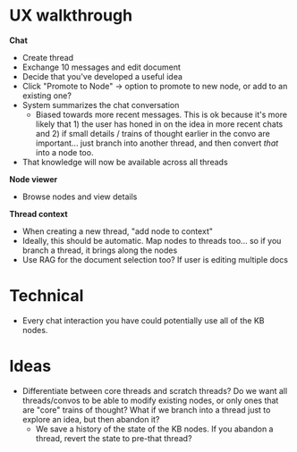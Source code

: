 # UX walkthrough

**Chat**
- Create thread
- Exchange 10 messages and edit document
- Decide that you've developed a useful idea
- Click "Promote to Node" -> option to promote to new node, or add to an existing one?
- System summarizes the chat conversation
	- Biased towards more recent messages. This is ok because it's more likely that 1) the user has honed in on the idea in more recent chats and 2) if small details / trains of thought earlier in the convo are important... just branch into another thread, and then convert *that* into a node too.
- That knowledge will now be available across all threads

**Node viewer**
- Browse nodes and view details

**Thread context**
- When creating a new thread, "add node to context"
- Ideally, this should be automatic. Map nodes to threads too... so if you branch a thread, it brings along the nodes
- Use RAG for the document selection too? If user is editing multiple docs


# Technical
- Every chat interaction you have could potentially use all of the KB nodes.


# Ideas
- Differentiate between core threads and scratch threads? Do we want all threads/convos to be able to modify existing nodes, or only ones that are "core" trains of thought? What if we branch into a thread just to explore an idea, but then abandon it?
	- We save a history of the state of the KB nodes. If you abandon a thread, revert the state to pre-that thread?